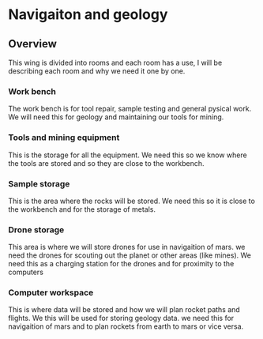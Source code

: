 # Navigaiton and geology
## Overview
This wing is divided into rooms and each room has a use, I will be describing each room and why we need it one by one.
### Work bench
The work bench is for tool repair, sample testing and general pysical work. We will need this for geology and maintaining our tools for mining.
### Tools and mining equipment
This is the storage for all the equipment. We need this so we know where the tools are stored and so they are close to the workbench.
### Sample storage
This is the area where the rocks will be stored. We need this so it is close to the workbench and for the storage of metals.
### Drone storage
This area is where we will store drones for use in navigaition of mars. we need the drones for scouting out the planet or other areas (like mines). We need this as a charging station for the drones and for proximity to the computers
### Computer workspace
This is where data will be stored and how we will plan rocket paths and flights. We this will be used for storing geology data. we need this for navigaition of mars and to plan rockets from earth to mars or vice versa.

